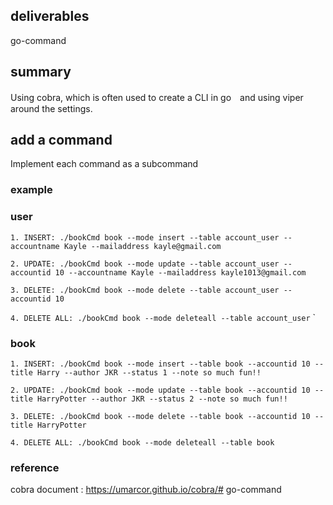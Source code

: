 ## deliverables
go-command

## summary
Using cobra, which is often used to create a CLI in go　and using viper around the settings.

## add a command
Implement each command as a subcommand

### example

### user
`1. INSERT: ./bookCmd book --mode insert --table account_user --accountname Kayle --mailaddress kayle@gmail.com`

`2. UPDATE: ./bookCmd book --mode update --table account_user --accountid 10 --accountname Kayle --mailaddress kayle1013@gmail.com`

`3. DELETE: ./bookCmd book --mode delete --table account_user --accountid 10`

`4. DELETE ALL: ./bookCmd book --mode deleteall --table account_user`
`
### book
`1. INSERT: ./bookCmd book --mode insert --table book --accountid 10 --title Harry --author JKR --status 1 --note so much fun!!`

`2. UPDATE: ./bookCmd book --mode update --table book --accountid 10 --title HarryPotter --author JKR --status 2 --note so much fun!!`

`3. DELETE: ./bookCmd book --mode delete --table book --accountid 10 --title HarryPotter`

`4. DELETE ALL: ./bookCmd book --mode deleteall --table book`


### reference
cobra document : https://umarcor.github.io/cobra/# go-command

